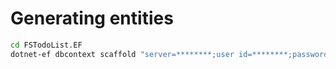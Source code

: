 # Generating entities

```bash
cd FSTodoList.EF
dotnet-ef dbcontext scaffold "server=********;user id=********;password=********;database=********;Convert Zero Datetime=True;" Pomelo.EntityFrameworkCore.MySql -o ./Models
```